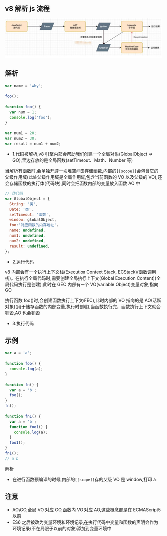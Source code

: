 ## v8 解析 js 流程

![v8](/docs/images/JavaScript/v8.jpg)

## 解析

```js
var name = 'why';

foo();

function foo() {
  var num = 1;
  console.log('foo');
}

var num1 = 20;
var num2 = 30;
var result = num1 + num2;
```

- 1.代码被解析,v8 引擎内部会帮助我们创建一个全局对象(GlobalObject => GO),里边存放的是全局函数(setTimeout、Math、Number 等)

当解析有函数时,会单独开辟一块堆空间去存储函数,内部的`[[scope]]`会包含它的父级作用域(此处父级作用域是全局作用域,包含当前函数的 VO 以及父级的 VO),还会存储函数的执行体(代码块),同时会把函数内部的变量放入函数 AO 中

```js
// 伪代码
var GlobalObject = {
  String: '类',
  Date: '类',
  setTimeout: '函数',
  window: globalObject,
  foo:'对应函数的内存地址'，
  name: undefined,
  num1: undefined,
  num2: undefined,
  result: undefined,
};
```

- 2.运行代码

v8 内部会有一个执行上下文栈(Execution Context Stack, ECStack)(函数调用栈)。在执行全局代码时,需要创建全局执行上下文(Global Execution Content)(全局代码执行是创建),此时在 GEC 内部有一个 VO(variable Object)变量对象,指向 GO

执行函数 foo()时,会创建函数执行上下文(FEC),此时内部的 VO 指向的是 AO(活跃对象)(用于储存函数的内部变量,执行时创建),当函数执行完，函数执行上下文就会销毁,AO 也会销毁

- 3.执行代码

## 示例

```js
var a = 'a';

function foo() {
  console.log(a);
}

function fn() {
  var a = 'b';
  foo();
}
fn();

function fn1() {
  var a = 'b';
  function foo1() {
    console.log(a);
  }
  foo1();
}
fn1();
// a b
```

解析

- 在进行函数预编译的时候,内部的`[[scope]]`存的父级 VO 是 window,打印 a

## 注意

- AO\GO,全局 VO 对应 GO,函数内 VO 对应 AO,这些概念都是在 ECMAScript5 以前
- ES6 之后被改为变量环境和环境记录,在执行代码中变量和函数的声明会作为环境记录(不在局限于以前的对象)添加到变量环境中
